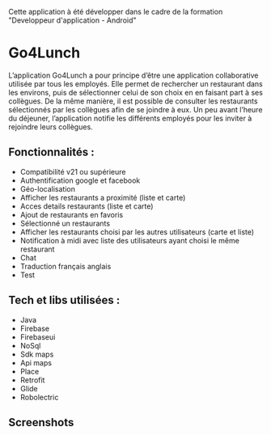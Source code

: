 Cette application à été développer dans le cadre de la formation "Developpeur d'application - Android"

# Go4Lunch
L’application Go4Lunch a pour principe d’être une application
collaborative utilisée par tous les employés. Elle permet de rechercher un
restaurant dans les environs, puis de sélectionner celui de son choix en en
faisant part à ses collègues. De la même manière, il est possible de
consulter les restaurants sélectionnés par les collègues afin de se joindre à
eux. Un peu avant l’heure du déjeuner, l’application notifie les différents
employés pour les inviter à rejoindre leurs collègues.


## Fonctionnalités :
* Compatibilité v21 ou supérieure 
* Authentification google et facebook
* Géo-localisation
* Afficher les restaurants a proximité (liste et carte)
* Acces details restaurants (liste et carte)
* Ajout de restaurants en favoris
* Sélectionné un restaurants 
* Afficher les restaurants choisi par les autres utilisateurs (carte et liste)
* Notification à midi avec liste des utilisateurs ayant choisi le même restaurant 
* Chat
* Traduction français anglais
* Test

## Tech et libs utilisées :
* Java
* Firebase
* Firebaseui
* NoSql
* Sdk maps
* Api maps 
* Place 
* Retrofit
* Glide
* Robolectric

## Screenshots



